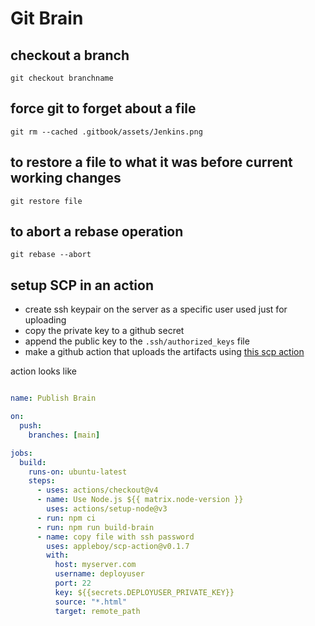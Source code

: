 # Git Brain

## checkout a branch

`git checkout branchname`

## force git to forget about a file

`git rm --cached .gitbook/assets/Jenkins.png`

## to restore a file to what it was before current working changes
`git restore file`

## to abort a rebase operation
`git rebase --abort`

## setup SCP in an action

* create ssh keypair on the server as a specific user used just for uploading
* copy the private key to a github secret
* append the public key to the `.ssh/authorized_keys` file
* make a github action that uploads the artifacts using [this scp action](https://github.com/appleboy/scp-action?tab=readme-ov-file)

action looks like
```yaml

name: Publish Brain

on:
  push:
    branches: [main]

jobs:
  build:
    runs-on: ubuntu-latest
    steps:
      - uses: actions/checkout@v4
      - name: Use Node.js ${{ matrix.node-version }}
        uses: actions/setup-node@v3
      - run: npm ci
      - run: npm run build-brain
      - name: copy file with ssh password
        uses: appleboy/scp-action@v0.1.7
        with:
          host: myserver.com
          username: deployuser
          port: 22
          key: ${{secrets.DEPLOYUSER_PRIVATE_KEY}}
          source: "*.html"
          target: remote_path
```
